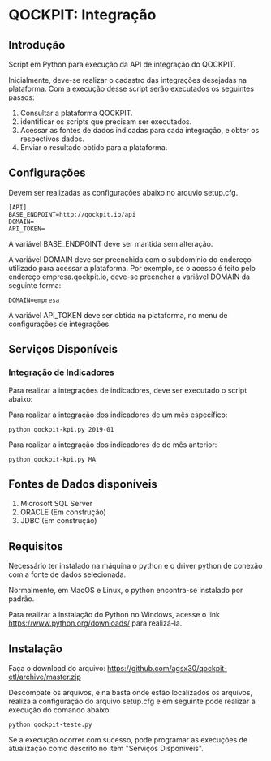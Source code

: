 # QOCKPIT: Integração

## Introdução

Script em Python para execução da API de integração do QOCKPIT.

Inicialmente, deve-se realizar o cadastro das integrações desejadas na plataforma. Com a execução desse script serão executados os seguintes passos:

1. Consultar a plataforma QOCKPIT. 
1. identificar os scripts que precisam ser executados.
1. Acessar as fontes de dados indicadas para cada integração, e obter os respectivos dados.
1. Enviar o resultado obtido para a plataforma.

## Configurações

Devem ser realizadas as configurações abaixo no arquvio setup.cfg.

    [API]
    BASE_ENDPOINT=http://qockpit.io/api
    DOMAIN=
    API_TOKEN=

A variável BASE_ENDPOINT deve ser mantida sem alteração.

A variável DOMAIN deve ser preenchida com o subdomínio do endereço utilizado para acessar a plataforma. Por exemplo, se o acesso é feito pelo endereço empresa.qockpit.io, deve-se preencher a variável DOMAIN da seguinte forma:

    DOMAIN=empresa

A variável API_TOKEN deve ser obtida na plataforma, no menu de configurações de integrações.

## Serviços Disponíveis 

### Integração de Indicadores

Para realizar a integrações de indicadores, deve ser executado o script abaixo:

Para realizar a integração dos indicadores de um mês específico:

    python qockpit-kpi.py 2019-01

Para realizar a integração dos indicadores de do mês anterior:

    python qockpit-kpi.py MA

## Fontes de Dados disponíveis

1. Microsoft SQL Server
1. ORACLE (Em construção)
1. JDBC (Em construção)

## Requisitos

Necessário ter instalado na máquina o python e o driver python de conexão com a fonte de dados selecionada.

Normalmente, em MacOS e Linux, o python encontra-se instalado por padrão.

Para realizar a instalação do Python no Windows, acesse o link https://www.python.org/downloads/ para realizá-la.

## Instalação

Faça o download do arquivo: https://github.com/agsx30/qockpit-etl/archive/master.zip

Descompate os arquivos, e na basta onde estão localizados os arquivos, realiza a configuração do arquivo setup.cfg e em seguinte pode realizar a execução do comando abaixo:

    python qockpit-teste.py

Se a execução ocorrer com sucesso, pode programar as execuções de atualização como descrito no item "Serviços Disponíveis".



